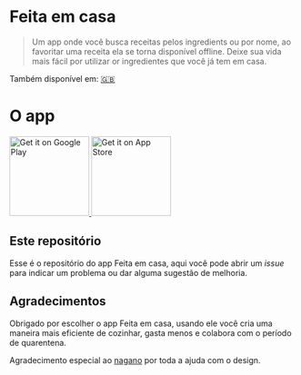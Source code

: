 # Feita em casa

> Um app onde você busca receitas pelos ingredients ou por nome, ao favoritar uma 
> receita ela se torna disponível offline. Deixe sua vida mais fácil por utilizar
> or ingredientes que você já tem em casa.

Também disponível em: [🇬🇧](README.md)


# O app

<a href='https://play.google.com/store/apps/details?id=br.com.feitaemcasa&pcampaignid=pcampaignidMKT-Other-global-all-co-prtnr-py-PartBadge-Mar2515-1'>
  <img width="140px" alt='Get it on Google Play' src='https://upload.wikimedia.org/wikipedia/commons/thumb/7/78/Google_Play_Store_badge_EN.svg/1200px-Google_Play_Store_badge_EN.svg.png'/>
</a>
<a href="https://apps.apple.com/us/app/feita-em-casa/id1529540506?mt=8">
  <img width="140px" alt="Get it on App Store" src="https://linkmaker.itunes.apple.com/en-us/badge-lrg.svg?releaseDate=2020-08-28&kind=iossoftware&bubble=ios_apps"/>
</a>


## Este repositório

Esse é o repositório do app Feita em casa, aqui você pode abrir um *issue* para
indicar um problema ou dar alguma sugestão de melhoria.


## Agradecimentos

Obrigado por escolher o app Feita em casa, usando ele você cria uma maneira mais
eficiente de cozinhar, gasta menos e colabora com o período de quarentena.

Agradecimento especial ao [nagano](https://github.com/nagano) por toda a ajuda com
o design.
